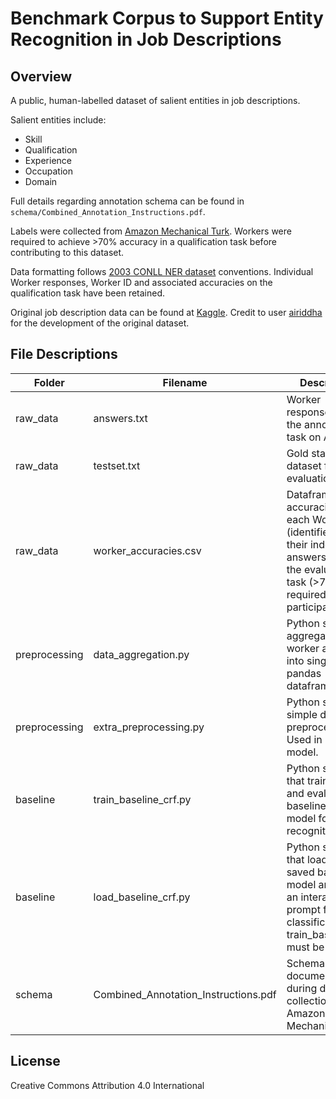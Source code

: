 # Benchmark Corpus to Support Entity Recognition in Job Descriptions

## Overview

A public, human-labelled dataset of salient entities in job descriptions. 

Salient entities include: 
- Skill
- Qualification
- Experience
- Occupation
- Domain

Full details regarding annotation schema can be found in `schema/Combined_Annotation_Instructions.pdf`.

Labels were collected from [Amazon Mechanical Turk](https://www.mturk.com/). Workers were required to achieve >70% accuracy in a qualification task before contributing to this dataset. 

Data formatting follows [2003 CONLL NER dataset](https://www.clips.uantwerpen.be/conll2003/ner/) conventions. Individual Worker responses, Worker ID and associated accuracies on the qualification task have been retained. 

Original job description data can be found at [Kaggle](https://www.kaggle.com/airiddha/trainrev1). Credit to user [airiddha](https://www.kaggle.com/airiddha) for the development of the original dataset. 

## File Descriptions

| Folder | Filename | Description
| ------ | ------ | ------ |
| raw_data | answers.txt | Worker responses from the annotation task on AMT. |
| raw_data | testset.txt | Gold standard dataset for model evaluation. |
| raw_data | worker_accuracies.csv | Dataframe of the accuracies of each Worker (identified by their index in answers.txt) on the evaluation task (>70% required for participation). |
| preprocessing | data_aggregation.py | Python script for aggregating worker answers into single label pandas dataframe. |
| preprocessing | extra_preprocessing.py | Python script for simple data preprocessing. Used in baseline model. |
| baseline | train_baseline_crf.py | Python script that trains, saves, and evaluates the baseline CRF model for entity recognition. |
| baseline | load_baseline_crf.py | Python script that loads the saved baseline model and offers an interactive prompt for classification. train_baseline_crf must be run first. |
| schema | Combined_Annotation_Instructions.pdf | Schema document used during data collection on Amazon Mechanical Turk. |

## License

Creative Commons Attribution 4.0 International
